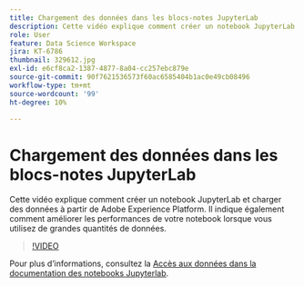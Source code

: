 ```yaml
---
title: Chargement des données dans les blocs-notes JupyterLab
description: Cette vidéo explique comment créer un notebook JupyterLab et charger des données à partir de Adobe Experience Platform. Il indique également comment améliorer les performances de votre notebook lorsque vous utilisez de grandes quantités de données.
role: User
feature: Data Science Workspace
jira: KT-6786
thumbnail: 329612.jpg
exl-id: e6cf8ca2-1387-4877-8a04-cc257ebc879e
source-git-commit: 90f7621536573f60ac6585404b1ac0e49cb08496
workflow-type: tm+mt
source-wordcount: '99'
ht-degree: 10%

---
```


# Chargement des données dans les blocs-notes JupyterLab

Cette vidéo explique comment créer un notebook JupyterLab et charger des données à partir de Adobe Experience Platform. Il indique également comment améliorer les performances de votre notebook lorsque vous utilisez de grandes quantités de données.

>[!VIDEO](https://video.tv.adobe.com/v/329612?quality=12&learn=on)

Pour plus d’informations, consultez la [Accès aux données dans la documentation des notebooks Jupyterlab](https://experienceleague.adobe.com/docs/experience-platform/data-science-workspace/jupyterlab/access-notebook-data.html).